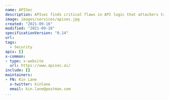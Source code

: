 ```yaml
---
name: APISec
description: APIsec finds critical flaws in API logic that attackers target to gain access to sensitive data.
image: images/services/apisec.jpg
created: "2021-09-16"
modified: "2021-09-16"
specificationVersion: "0.14"
url: 
tags:
  - Security
apis: []
x-common:
- type: x-website
  url: https://www.apisec.ai/ 
include: []
maintainers:
- FN: Kin Lane
  x-twitter: kinlane
  email: kin.lane@postman.com
...
```

